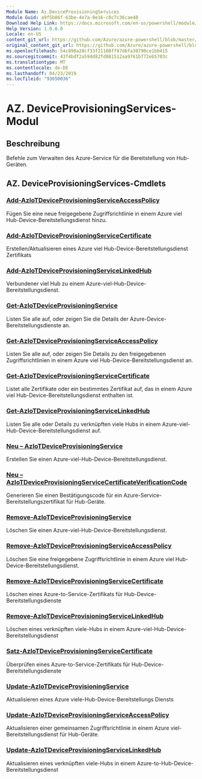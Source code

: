 ```yaml
---
Module Name: Az.DeviceProvisioningServices
Module Guid: a9f5b86f-63be-4e7a-8e16-c8c7c36cae40
Download Help Link: https://docs.microsoft.com/en-us/powershell/module/az.deviceprovisioningservices
Help Version: 1.0.0.0
Locale: en-US
content_git_url: https://github.com/Azure/azure-powershell/blob/master/src/DeviceProvisioningServices/DeviceProvisioningServices/help/Az.DeviceProvisioningServices.md
original_content_git_url: https://github.com/Azure/azure-powershell/blob/master/src/DeviceProvisioningServices/DeviceProvisioningServices/help/Az.DeviceProvisioningServices.md
ms.openlocfilehash: 54c890a20cf33f21108ff97d6fa30790ce1bb415
ms.sourcegitcommit: 43f4bdf2a59dd82fd881512aa9761bf72eb5703c
ms.translationtype: MT
ms.contentlocale: de-DE
ms.lasthandoff: 04/23/2019
ms.locfileid: "93650036"
---
```

# AZ. DeviceProvisioningServices-Modul
## Beschreibung
Befehle zum Verwalten des Azure-Service für die Bereitstellung von Hub-Geräten.

## AZ. DeviceProvisioningServices-Cmdlets
### [Add-AzIoTDeviceProvisioningServiceAccessPolicy](Add-AzIoTDeviceProvisioningServiceAccessPolicy.md)
Fügen Sie eine neue freigegebene Zugriffsrichtlinie in einem Azure viel Hub-Device-Bereitstellungsdienst hinzu.

### [Add-AzIoTDeviceProvisioningServiceCertificate](Add-AzIoTDeviceProvisioningServiceCertificate.md)
Erstellen/Aktualisieren eines Azure viel Hub-Device-Bereitstellungsdienst Zertifikats

### [Add-AzIoTDeviceProvisioningServiceLinkedHub](Add-AzIoTDeviceProvisioningServiceLinkedHub.md)
Verbundener viel Hub zu einem Azure-viel-Hub-Device-Bereitstellungsdienst.

### [Get-AzIoTDeviceProvisioningService](Get-AzIoTDeviceProvisioningService.md)
Listen Sie alle auf, oder zeigen Sie die Details der Azure-Device-Bereitstellungsdienste an.

### [Get-AzIoTDeviceProvisioningServiceAccessPolicy](Get-AzIoTDeviceProvisioningServiceAccessPolicy.md)
Listen Sie alle auf, oder zeigen Sie Details zu den freigegebenen Zugriffsrichtlinien in einem Azure viel Hub-Device-Bereitstellungsdienst an.

### [Get-AzIoTDeviceProvisioningServiceCertificate](Get-AzIoTDeviceProvisioningServiceCertificate.md)
Listet alle Zertifikate oder ein bestimmtes Zertifikat auf, das in einem Azure viel Hub-Device-Bereitstellungsdienst enthalten ist.

### [Get-AzIoTDeviceProvisioningServiceLinkedHub](Get-AzIoTDeviceProvisioningServiceLinkedHub.md)
Listen Sie alle oder Details zu verknüpften viele Hubs in einem Azure-viel-Hub-Device-Bereitstellungsdienst auf.

### [Neu – AzIoTDeviceProvisioningService](New-AzIoTDeviceProvisioningService.md)
Erstellen Sie einen Azure-viel-Hub-Device-Bereitstellungsdienst.

### [Neu – AzIoTDeviceProvisioningServiceCertificateVerificationCode](New-AzIoTDeviceProvisioningServiceCertificateVerificationCode.md)
Generieren Sie einen Bestätigungscode für ein Azure-Service-Bereitstellungszertifikat für Hub-Geräte.

### [Remove-AzIoTDeviceProvisioningService](Remove-AzIoTDeviceProvisioningService.md)
Löschen Sie einen Azure-viel-Hub-Device-Bereitstellungsdienst.

### [Remove-AzIoTDeviceProvisioningServiceAccessPolicy](Remove-AzIoTDeviceProvisioningServiceAccessPolicy.md)
Löschen Sie eine freigegebene Zugriffsrichtlinie in einem Azure viel Hub-Device-Bereitstellungsdienst.

### [Remove-AzIoTDeviceProvisioningServiceCertificate](Remove-AzIoTDeviceProvisioningServiceCertificate.md)
Löschen eines Azure-to-Service-Zertifikats für Hub-Device-Bereitstellungsdienste

### [Remove-AzIoTDeviceProvisioningServiceLinkedHub](Remove-AzIoTDeviceProvisioningServiceLinkedHub.md)
Löschen eines verknüpften viele-Hubs in einem Azure-viel-Hub-Device-Bereitstellungsdienst

### [Satz-AzIoTDeviceProvisioningServiceCertificate](Set-AzIoTDeviceProvisioningServiceCertificate.md)
Überprüfen eines Azure-to-Service-Zertifikats für Hub-Device-Bereitstellungsdienste

### [Update-AzIoTDeviceProvisioningService](Update-AzIoTDeviceProvisioningService.md)
Aktualisieren eines Azure viele-Hub-Device-Bereitstellungs Diensts

### [Update-AzIoTDeviceProvisioningServiceAccessPolicy](Update-AzIoTDeviceProvisioningServiceAccessPolicy.md)
Aktualisieren einer gemeinsamen Zugriffsrichtlinie in einem Azure viel-Bereitstellungsdienst für Hub-Geräte.

### [Update-AzIoTDeviceProvisioningServiceLinkedHub](Update-AzIoTDeviceProvisioningServiceLinkedHub.md)
Aktualisieren eines verknüpften viele-Hubs in einem Azure-to-Hub-Device-Bereitstellungsdienst

